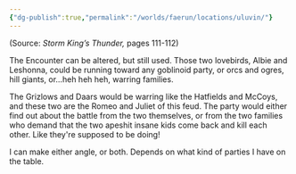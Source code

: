 ```yaml
---
{"dg-publish":true,"permalink":"/worlds/faerun/locations/uluvin/"}
---
```



(Source: *Storm King’s Thunder,* pages 111-112)

The Encounter can be altered, but still used. Those two lovebirds, Albie and Leshonna, could be running toward any goblinoid party, or orcs and ogres, hill giants, or…heh heh heh, warring families.

The Grizlows and Daars would be warring like the Hatfields and McCoys, and these two are the Romeo and Juliet of this feud. The party would either find out about the battle from the two themselves, or from the two families who demand that the two apeshit insane kids come back and kill each other. Like they're supposed to be doing!

I can make either angle, or both. Depends on what kind of parties I have on the table.
